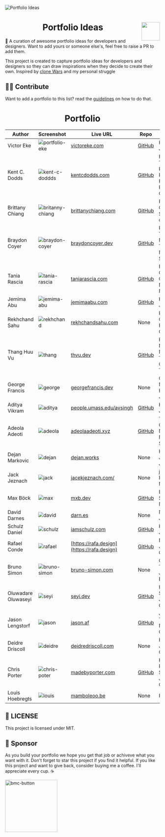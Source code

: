 ![Portfolio Ideas](https://user-images.githubusercontent.com/62628408/164301391-1bd07d5f-d94d-4032-860e-9357c1dd1d6a.png)

<div>
<img align="right" src="https://user-images.githubusercontent.com/62628408/164751730-44e858d9-747f-48d5-9608-d255e01eacef.png" width="60px">
<h1 align="center">Portfolio Ideas</h1> 
<p>💚 A curation of awesome portfolio ideas for developers and designers. Want to add yours or someone else's, feel free to raise a PR to add them.</p>
</div>
  
This project is created to capture portfolio ideas for developers and designers so they can draw inspirations when they decide to create their own. Inspired by <a href="https://github.com/GorvGoyl/Clone-Wars">clone Wars</a> and my personal struggle

## 🤝🏽 Contribute
Want to add a portfolio to this list? read the <a href="https://github.com/Evavic44/portfolio-ideas/blob/main/CONTRIBUTING.md">guidelines</a> on how to do that.

<h1 align="center">Portfolio</h1>
 
<!-- ==== ⭐ PORTFOLIO LINE START ⭐ ==== -->


| Author                 | Screenshot                                                                                                                | Live URL                                                    | Repo                                                        | Tech Stack                                                             | 
| ---------------------- | ------------------------------------------------------------------------------------------------------------------------- | ----------------------------------------------------------- | ----------------------------------------------------------- | ---------------------------------------------------------------------- |
| Victor Eke             | ![portfolio-eke](https://user-images.githubusercontent.com/62628408/163442612-0052c73f-fc7f-4cfb-a46d-fef55ef9e4b5.png)   | [victoreke.com](https://victoreke.com)                      | [GitHub](https://github.com/evavic44/eke)                   | HTML, CSS, JavaScript                                                  | 
| Kent C. Dodds          | ![kent-c-doddds](https://user-images.githubusercontent.com/62628408/169700953-63aaedb6-4784-4f42-a356-84d6506f8bf3.png)   | [kentcdodds.com](https://kentcdodds.com)                    | [GitHub](https://github.com/kentcdodds/kentcdodds.com)      | React, TypeScript, Remix, Prisma, Redis, Postgres, CSS                 | 
| Brittany Chiang        | ![britanny-chiang](https://user-images.githubusercontent.com/62628408/163446015-fc50d2c1-3cee-42fb-b80a-b692ad7eef1e.png) | [brittanychiang.com](https://brittanychiang.com)            | [GitHub](https://github.com/bchiang7/v4)                    | React, Gatsby, Styled-components                                       |
| Braydon Coyer          | ![braydon-coyer](https://user-images.githubusercontent.com/62628408/163818384-cebba9c4-e0ac-4172-bced-7011837bb292.png)   | [braydoncoyer.dev](https://braydoncoyer.dev/)               | [GitHub](https://github.com/braydoncoyer/braydoncoyer.dev)  | React, TypeScript, NextJS, Tailwindcss, Notion API, Supabase           |
| Tania Rascia           | ![tania-rascia](https://user-images.githubusercontent.com/62628408/163881127-a67615f6-2157-4478-a4b5-46b067a4bb9f.png)    | [taniarascia.com](https://taniarascia.com)                  | [GitHub](https://github.com/taniarascia/taniarascia.com)    | React, Gatsby, CSS, Netlify, NodeJS                                    |
| Jemima Abu             | ![jemima-abu](https://user-images.githubusercontent.com/62628408/164337756-03930aad-4702-4926-ba58-c388c06de187.png)      | [jemimaabu.com](https://jemimaabu.com)                      | [GitHub](https://github.com/jemimaabu/portfolio)            | HTML, CSS, JavaScript.                                                 |
| Rekhchand Sahu         | ![rekhchand](https://user-images.githubusercontent.com/62628408/164760564-3c749e0f-122c-40cb-9b28-112410227874.png)       | [rekhchandsahu.com](https://rekhchandsahu.com)              | None                                                        | React, Gatsby, Preact, GSAP                                            |
| Thang Huu Vu           | ![thang](https://user-images.githubusercontent.com/62628408/164990543-ab28fa6b-1c39-4306-bd90-565470dd896b.png)           | [thvu.dev](https://www.thvu.dev/)                           | [GitHub](https://github.com/ThangHuuVu/thvu-blog)           | React, NextJS, NodeJS, TypeScript, GraphQL, Tailwindcss                |
| George Francis         | ![george](https://user-images.githubusercontent.com/62628408/169704464-ed5ccfbd-f10b-47fa-820f-389466a4f4cf.png)          | [georgefrancis.dev](https://georgefrancis.dev)              | None                                                        | GSAP, Netlify, HTML, CSS, JavaScript                                   |
| Aditya Vikram          | ![aditya](https://user-images.githubusercontent.com/62628408/164990973-ddb830bf-c3d3-4ed6-982a-9f137ff01b07.png)          | [people.umass.edu/avsingh](https://people.umass.edu/avsingh)| [GitHub](https://github.com/AVS1508/My-Alternate-Portfolio-Website) | HTML, CSS, JavaScript                                          |
| Adeola Adeoti          | ![adeola](https://user-images.githubusercontent.com/62628408/165801986-100e5b52-e8b6-4346-ad83-34c4b5411d94.png)          | [adeolaadeoti.xyz](https://www.adeolaadeoti.xyz)            | [GitHub](https://github.com/adeolaadeoti/adeolaadeoti-v2)   | TypeScript, GSAP, NodeJS, NextJS, SCSS                                 |
| Dejan Markovic         | ![dejan](https://user-images.githubusercontent.com/62628408/165805667-b0946e79-8ac2-44a1-aaca-f31090ea97e6.png)           | [dejan.works](https://www.dejan.works)                      | None                                                        | HTML, CSS, JavaScript, Jquery                                          |
| Jack Jeznach           | ![jack](https://user-images.githubusercontent.com/62628408/165808330-f4267570-8e93-45e8-9036-1abe7ce754bd.png)            | [jacekjeznach.com/](https://jacekjeznach.com)               | None                                                        | jQuery, PHP, GSAP, MySQL                                               |
| Max Böck               | ![max](https://user-images.githubusercontent.com/62628408/166805924-1a843d07-59b4-408f-bb38-cfc04dd8ab87.png)             | [mxb.dev](https://mxb.dev)                                  | [GitHub](https://github.com/maxboeck/mxb)                   | Eleventy, SCSS, Nunjucks                                               |
| David Darnes           | ![david](https://user-images.githubusercontent.com/62628408/166808069-166b12df-f1cb-431f-b1b9-887986cea367.png)           | [darn.es](https://darn.es)                                  | None                                                        | Netlify, Jekyll, ETC                                                   |
| Schulz Daniel          | ![schulz](https://user-images.githubusercontent.com/62628408/166809062-f266e962-87e7-462d-b7ae-e0fae2b6227d.png)          | [iamschulz.com](https://iamschulz.com)                      | [GitHub](https://github.com/iamschulz/iamschulz-hugo)       | Hugo, Shell, JavaScript                                                |
| Rafael Conde           | ![rafael](https://user-images.githubusercontent.com/62628408/166811371-2ab2bc24-0d8a-4841-b859-13f65fb0dc17.png)          | [https://rafa.design](https://rafa.design)                  | [GitHub](https://github.com/rafaelconde/rafaelconde)        | Nunjucks, JavaScript, CSS                                              |
| Bruno Simon            | ![bruno-simon](https://user-images.githubusercontent.com/62628408/167303510-f39c3350-4273-4f6f-b28e-12f095f2af7a.png)     | [bruno-simon.com](https://bruno-simon.com)                  | None                                                        | GSAP, ThreeJS, JavaScript, ETC                                         |
| Oluwadare Oluwaseyi    | ![seyi](https://user-images.githubusercontent.com/62628408/167304333-0f446a58-b279-4d19-8f01-320be629227c.png)            | [seyi.dev](https://www.seyi.dev)                            | [GitHub](https://github.com/oluwadareseyi/folio-v2)         | HTML, SCSS, JavaScript, GSAP                                           |
| Jason Lengstorf        | ![jason](https://user-images.githubusercontent.com/62628408/167304726-d8931575-6d37-453f-a2b5-02d6ba96b0ef.png)           | [jason.af](https://www.jason.af)                            | [GitHub](https://github.com/jlengstorf/jason.af)            | JavaScript, TypeScript, Nunjucks, CSS                                  |
| Deidre Driscoll        | ![deidre](https://user-images.githubusercontent.com/62628408/169664358-7b8c417c-6e9b-4f90-8b60-00d0a79a960d.png)          | [deidredriscoll.com](https://deidredriscoll.com)            | None                                                        | HTML, JavaScript, CSS, GSAP                                            |
| Chris Porter           | ![chris-poter](https://user-images.githubusercontent.com/62628408/169663850-4e599cde-da68-4794-8806-9c3b6a8fe11e.png)     | [madebyporter.com](https://madebyporter.com)                | [GitHub](https://github.com/madebyporter/madebyporter)      | HTML, Slim, Ruby, SCSS, Shell, JavaScript, CSS                         |
| Louis Hoebregts        | ![louis](https://user-images.githubusercontent.com/62628408/169704989-de117c0c-7277-4523-8db4-275c561eebc8.png)           | [mamboleoo.be](https://www.mamboleoo.be)                    | None                                                        | PHP, Parcel                                                            |




<!-- ==== ⭐ PORTFOLIO LINE END ⭐ ==== -->

## 🔐 LICENSE
This project is licensed under MIT. 

## 💚 Sponsor
As you build your portfolio we hope you get that job or achiveve what you want with it. Don't forget to star this project if you find it helpful.
If you like this project and want to give back, consider buying me a coffee. I'll appreciate every cup. ☕

<a href="https://buymeacoffee.com/evavic44">
  <img width="170px" alt="bmc-button" src="https://user-images.githubusercontent.com/62628408/163418953-1d32bf9c-317b-44ca-b773-44e36140fc9d.png">
</a>
